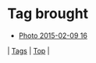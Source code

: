 <!--
title: Tag brought
date: 2020-06-28T14:57:48.625Z
tags:
-->
# Tag brought

 * [Photo 2015-02-09 16](110548166627.md)

| [Tags](tags.md) | [Top](index.md) |
